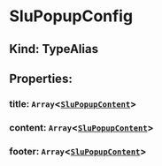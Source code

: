 # **SluPopupConfig**

## **Kind: TypeAlias**

## **Properties**:

### title: `Array`<[`SluPopupContent`](./SluPopupContent)>

### content: `Array`<[`SluPopupContent`](./SluPopupContent)>

### footer: `Array`<[`SluPopupContent`](./SluPopupContent)>
